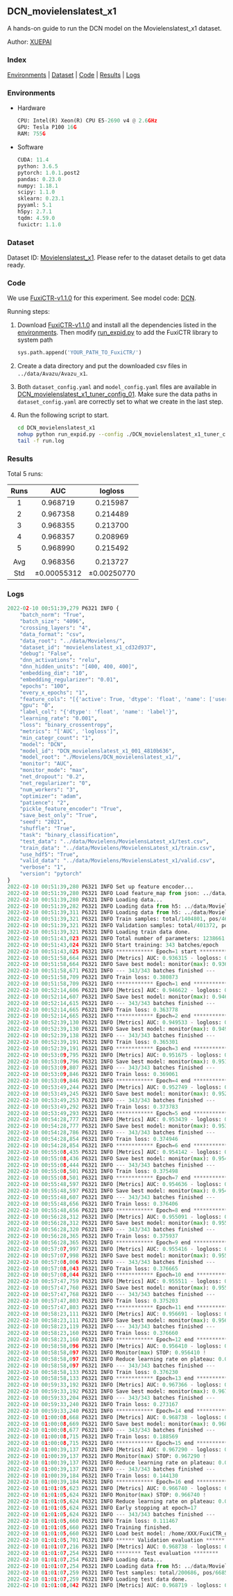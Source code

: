 ## DCN_movielenslatest_x1

A hands-on guide to run the DCN model on the Movielenslatest_x1 dataset.

Author: [XUEPAI](https://github.com/xue-pai)

### Index
[Environments](#Environments) | [Dataset](#Dataset) | [Code](#Code) | [Results](#Results) | [Logs](#Logs)

### Environments
+ Hardware

  ```python
  CPU: Intel(R) Xeon(R) CPU E5-2690 v4 @ 2.6GHz
  GPU: Tesla P100 16G
  RAM: 755G

  ```

+ Software

  ```python
  CUDA: 11.4
  python: 3.6.5
  pytorch: 1.0.1.post2
  pandas: 0.23.0
  numpy: 1.18.1
  scipy: 1.1.0
  sklearn: 0.23.1
  pyyaml: 5.1
  h5py: 2.7.1
  tqdm: 4.59.0
  fuxictr: 1.1.0
  ```

### Dataset
Dataset ID: [Movielenslatest_x1](https://github.com/openbenchmark/BARS/blob/master/ctr_prediction/datasets/Movielenslatest/README.md#Movielenslatest_x1). Please refer to the dataset details to get data ready.

### Code

We use [FuxiCTR-v1.1.0](fuxictr_url) for this experiment. See model code: [DCN](https://github.com/xue-pai/FuxiCTR/blob/v1.1.0/fuxictr/pytorch/models/DCN.py).

Running steps:

1. Download [FuxiCTR-v1.1.0](fuxictr_url) and install all the dependencies listed in the [environments](#environments). Then modify [run_expid.py](./run_expid.py#L5) to add the FuxiCTR library to system path
    
    ```python
    sys.path.append('YOUR_PATH_TO_FuxiCTR/')
    ```

2. Create a data directory and put the downloaded csv files in `../data/Avazu/Avazu_x1`.

3. Both `dataset_config.yaml` and `model_config.yaml` files are available in [DCN_movielenslatest_x1_tuner_config_01](./DCN_movielenslatest_x1_tuner_config_01). Make sure the data paths in `dataset_config.yaml` are correctly set to what we create in the last step.

4. Run the following script to start.

    ```bash
    cd DCN_movielenslatest_x1
    nohup python run_expid.py --config ./DCN_movielenslatest_x1_tuner_config_01 --expid DCN_movielenslatest_x1_001_4810b636 --gpu 0 > run.log &
    tail -f run.log
    ```

### Results

Total 5 runs:

| Runs | AUC | logloss  |
|:--------------------:|:--------------------:|:--------------------:|
| 1 | 0.968719 | 0.215987  |
| 2 | 0.967358 | 0.214489  |
| 3 | 0.968355 | 0.213700  |
| 4 | 0.968357 | 0.208969  |
| 5 | 0.968990 | 0.215492  |
| | | | 
| Avg | 0.968356 | 0.213727 |
| Std | &#177;0.00055312 | &#177;0.00250770 |


### Logs
```python
2022-02-10 00:51:39,279 P6321 INFO {
    "batch_norm": "True",
    "batch_size": "4096",
    "crossing_layers": "4",
    "data_format": "csv",
    "data_root": "../data/Movielens/",
    "dataset_id": "movielenslatest_x1_cd32d937",
    "debug": "False",
    "dnn_activations": "relu",
    "dnn_hidden_units": "[400, 400, 400]",
    "embedding_dim": "10",
    "embedding_regularizer": "0.01",
    "epochs": "100",
    "every_x_epochs": "1",
    "feature_cols": "[{'active': True, 'dtype': 'float', 'name': ['user_id', 'item_id', 'tag_id'], 'type': 'categorical'}]",
    "gpu": "0",
    "label_col": "{'dtype': 'float', 'name': 'label'}",
    "learning_rate": "0.001",
    "loss": "binary_crossentropy",
    "metrics": "['AUC', 'logloss']",
    "min_categr_count": "1",
    "model": "DCN",
    "model_id": "DCN_movielenslatest_x1_001_4810b636",
    "model_root": "./Movielens/DCN_movielenslatest_x1/",
    "monitor": "AUC",
    "monitor_mode": "max",
    "net_dropout": "0.2",
    "net_regularizer": "0",
    "num_workers": "3",
    "optimizer": "adam",
    "patience": "2",
    "pickle_feature_encoder": "True",
    "save_best_only": "True",
    "seed": "2021",
    "shuffle": "True",
    "task": "binary_classification",
    "test_data": "../data/Movielens/MovielensLatest_x1/test.csv",
    "train_data": "../data/Movielens/MovielensLatest_x1/train.csv",
    "use_hdf5": "True",
    "valid_data": "../data/Movielens/MovielensLatest_x1/valid.csv",
    "verbose": "1",
    "version": "pytorch"
}
2022-02-10 00:51:39,280 P6321 INFO Set up feature encoder...
2022-02-10 00:51:39,280 P6321 INFO Load feature_map from json: ../data/Movielens/movielenslatest_x1_cd32d937/feature_map.json
2022-02-10 00:51:39,280 P6321 INFO Loading data...
2022-02-10 00:51:39,282 P6321 INFO Loading data from h5: ../data/Movielens/movielenslatest_x1_cd32d937/train.h5
2022-02-10 00:51:39,311 P6321 INFO Loading data from h5: ../data/Movielens/movielenslatest_x1_cd32d937/valid.h5
2022-02-10 00:51:39,321 P6321 INFO Train samples: total/1404801, pos/467878, neg/936923, ratio/33.31%, blocks/1
2022-02-10 00:51:39,321 P6321 INFO Validation samples: total/401372, pos/134225, neg/267147, ratio/33.44%, blocks/1
2022-02-10 00:51:39,321 P6321 INFO Loading train data done.
2022-02-10 00:51:43,023 P6321 INFO Total number of parameters: 1238661.
2022-02-10 00:51:43,024 P6321 INFO Start training: 343 batches/epoch
2022-02-10 00:51:43,025 P6321 INFO ************ Epoch=1 start ************
2022-02-10 00:51:58,664 P6321 INFO [Metrics] AUC: 0.936315 - logloss: 0.286690
2022-02-10 00:51:58,664 P6321 INFO Save best model: monitor(max): 0.936315
2022-02-10 00:51:58,671 P6321 INFO --- 343/343 batches finished ---
2022-02-10 00:51:58,709 P6321 INFO Train loss: 0.380873
2022-02-10 00:51:58,709 P6321 INFO ************ Epoch=1 end ************
2022-02-10 00:52:14,606 P6321 INFO [Metrics] AUC: 0.946622 - logloss: 0.262927
2022-02-10 00:52:14,607 P6321 INFO Save best model: monitor(max): 0.946622
2022-02-10 00:52:14,615 P6321 INFO --- 343/343 batches finished ---
2022-02-10 00:52:14,665 P6321 INFO Train loss: 0.363778
2022-02-10 00:52:14,665 P6321 INFO ************ Epoch=2 end ************
2022-02-10 00:52:39,130 P6321 INFO [Metrics] AUC: 0.949533 - logloss: 0.257413
2022-02-10 00:52:39,130 P6321 INFO Save best model: monitor(max): 0.949533
2022-02-10 00:52:39,138 P6321 INFO --- 343/343 batches finished ---
2022-02-10 00:52:39,191 P6321 INFO Train loss: 0.365301
2022-02-10 00:52:39,191 P6321 INFO ************ Epoch=3 end ************
2022-02-10 00:53:09,795 P6321 INFO [Metrics] AUC: 0.951675 - logloss: 0.246543
2022-02-10 00:53:09,796 P6321 INFO Save best model: monitor(max): 0.951675
2022-02-10 00:53:09,807 P6321 INFO --- 343/343 batches finished ---
2022-02-10 00:53:09,846 P6321 INFO Train loss: 0.369061
2022-02-10 00:53:09,846 P6321 INFO ************ Epoch=4 end ************
2022-02-10 00:53:49,244 P6321 INFO [Metrics] AUC: 0.952749 - logloss: 0.245054
2022-02-10 00:53:49,245 P6321 INFO Save best model: monitor(max): 0.952749
2022-02-10 00:53:49,253 P6321 INFO --- 343/343 batches finished ---
2022-02-10 00:53:49,292 P6321 INFO Train loss: 0.373783
2022-02-10 00:53:49,293 P6321 INFO ************ Epoch=5 end ************
2022-02-10 00:54:28,777 P6321 INFO [Metrics] AUC: 0.953439 - logloss: 0.245455
2022-02-10 00:54:28,777 P6321 INFO Save best model: monitor(max): 0.953439
2022-02-10 00:54:28,786 P6321 INFO --- 343/343 batches finished ---
2022-02-10 00:54:28,854 P6321 INFO Train loss: 0.374946
2022-02-10 00:54:28,854 P6321 INFO ************ Epoch=6 end ************
2022-02-10 00:55:08,435 P6321 INFO [Metrics] AUC: 0.954142 - logloss: 0.239931
2022-02-10 00:55:08,436 P6321 INFO Save best model: monitor(max): 0.954142
2022-02-10 00:55:08,444 P6321 INFO --- 343/343 batches finished ---
2022-02-10 00:55:08,501 P6321 INFO Train loss: 0.375498
2022-02-10 00:55:08,501 P6321 INFO ************ Epoch=7 end ************
2022-02-10 00:55:48,597 P6321 INFO [Metrics] AUC: 0.954636 - logloss: 0.237659
2022-02-10 00:55:48,597 P6321 INFO Save best model: monitor(max): 0.954636
2022-02-10 00:55:48,607 P6321 INFO --- 343/343 batches finished ---
2022-02-10 00:55:48,656 P6321 INFO Train loss: 0.376406
2022-02-10 00:55:48,656 P6321 INFO ************ Epoch=8 end ************
2022-02-10 00:56:28,312 P6321 INFO [Metrics] AUC: 0.955091 - logloss: 0.242453
2022-02-10 00:56:28,312 P6321 INFO Save best model: monitor(max): 0.955091
2022-02-10 00:56:28,320 P6321 INFO --- 343/343 batches finished ---
2022-02-10 00:56:28,365 P6321 INFO Train loss: 0.375937
2022-02-10 00:56:28,365 P6321 INFO ************ Epoch=9 end ************
2022-02-10 00:57:07,997 P6321 INFO [Metrics] AUC: 0.955416 - logloss: 0.238261
2022-02-10 00:57:07,998 P6321 INFO Save best model: monitor(max): 0.955416
2022-02-10 00:57:08,006 P6321 INFO --- 343/343 batches finished ---
2022-02-10 00:57:08,043 P6321 INFO Train loss: 0.376665
2022-02-10 00:57:08,044 P6321 INFO ************ Epoch=10 end ************
2022-02-10 00:57:47,759 P6321 INFO [Metrics] AUC: 0.955511 - logloss: 0.236343
2022-02-10 00:57:47,760 P6321 INFO Save best model: monitor(max): 0.955511
2022-02-10 00:57:47,768 P6321 INFO --- 343/343 batches finished ---
2022-02-10 00:57:47,803 P6321 INFO Train loss: 0.375203
2022-02-10 00:57:47,803 P6321 INFO ************ Epoch=11 end ************
2022-02-10 00:58:23,111 P6321 INFO [Metrics] AUC: 0.956691 - logloss: 0.232197
2022-02-10 00:58:23,111 P6321 INFO Save best model: monitor(max): 0.956691
2022-02-10 00:58:23,119 P6321 INFO --- 343/343 batches finished ---
2022-02-10 00:58:23,160 P6321 INFO Train loss: 0.376660
2022-02-10 00:58:23,160 P6321 INFO ************ Epoch=12 end ************
2022-02-10 00:58:58,096 P6321 INFO [Metrics] AUC: 0.956410 - logloss: 0.233713
2022-02-10 00:58:58,097 P6321 INFO Monitor(max) STOP: 0.956410 !
2022-02-10 00:58:58,097 P6321 INFO Reduce learning rate on plateau: 0.000100
2022-02-10 00:58:58,097 P6321 INFO --- 343/343 batches finished ---
2022-02-10 00:58:58,133 P6321 INFO Train loss: 0.376230
2022-02-10 00:58:58,133 P6321 INFO ************ Epoch=13 end ************
2022-02-10 00:59:33,192 P6321 INFO [Metrics] AUC: 0.967366 - logloss: 0.207615
2022-02-10 00:59:33,192 P6321 INFO Save best model: monitor(max): 0.967366
2022-02-10 00:59:33,204 P6321 INFO --- 343/343 batches finished ---
2022-02-10 00:59:33,240 P6321 INFO Train loss: 0.273167
2022-02-10 00:59:33,240 P6321 INFO ************ Epoch=14 end ************
2022-02-10 01:00:08,668 P6321 INFO [Metrics] AUC: 0.968738 - logloss: 0.215786
2022-02-10 01:00:08,669 P6321 INFO Save best model: monitor(max): 0.968738
2022-02-10 01:00:08,677 P6321 INFO --- 343/343 batches finished ---
2022-02-10 01:00:08,715 P6321 INFO Train loss: 0.188569
2022-02-10 01:00:08,715 P6321 INFO ************ Epoch=15 end ************
2022-02-10 01:00:39,137 P6321 INFO [Metrics] AUC: 0.967290 - logloss: 0.242514
2022-02-10 01:00:39,137 P6321 INFO Monitor(max) STOP: 0.967290 !
2022-02-10 01:00:39,137 P6321 INFO Reduce learning rate on plateau: 0.000010
2022-02-10 01:00:39,137 P6321 INFO --- 343/343 batches finished ---
2022-02-10 01:00:39,184 P6321 INFO Train loss: 0.144130
2022-02-10 01:00:39,184 P6321 INFO ************ Epoch=16 end ************
2022-02-10 01:01:05,623 P6321 INFO [Metrics] AUC: 0.966740 - logloss: 0.254775
2022-02-10 01:01:05,624 P6321 INFO Monitor(max) STOP: 0.966740 !
2022-02-10 01:01:05,624 P6321 INFO Reduce learning rate on plateau: 0.000001
2022-02-10 01:01:05,624 P6321 INFO Early stopping at epoch=17
2022-02-10 01:01:05,624 P6321 INFO --- 343/343 batches finished ---
2022-02-10 01:01:05,660 P6321 INFO Train loss: 0.111467
2022-02-10 01:01:05,660 P6321 INFO Training finished.
2022-02-10 01:01:05,660 P6321 INFO Load best model: /home/XXX/FuxiCTR_github_v1.1/benchmarks/Movielens/DCN_movielenslatest_x1/movielenslatest_x1_cd32d937/DCN_movielenslatest_x1_001_4810b636.model
2022-02-10 01:01:05,701 P6321 INFO ****** Validation evaluation ******
2022-02-10 01:01:07,216 P6321 INFO [Metrics] AUC: 0.968738 - logloss: 0.215786
2022-02-10 01:01:07,254 P6321 INFO ******** Test evaluation ********
2022-02-10 01:01:07,254 P6321 INFO Loading data...
2022-02-10 01:01:07,254 P6321 INFO Loading data from h5: ../data/Movielens/movielenslatest_x1_cd32d937/test.h5
2022-02-10 01:01:07,259 P6321 INFO Test samples: total/200686, pos/66850, neg/133836, ratio/33.31%, blocks/1
2022-02-10 01:01:07,259 P6321 INFO Loading test data done.
2022-02-10 01:01:08,042 P6321 INFO [Metrics] AUC: 0.968719 - logloss: 0.215987

```
